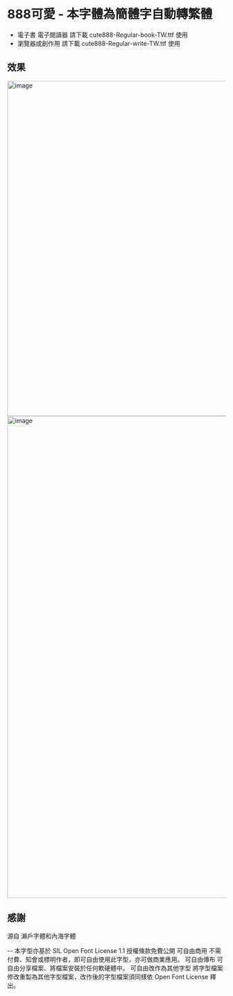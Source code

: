 # 888可愛 - 本字體為簡體字自動轉繁體

- 電子書 電子閱讀器 請下載 cute888-Regular-book-TW.ttf 使用
- 瀏覽器或創作用 請下載 cute888-Regular-write-TW.ttf 使用


## 效果
<img width="773" alt="image" src="https://github.com/tbdavid2019/fonts-TW/assets/56015064/b8883b94-1b25-425e-83a9-0019ac947a7d">
<img width="1112" alt="image" src="https://github.com/tbdavid2019/fonts-TW/assets/56015064/0b558123-b6f9-406b-9785-aceeed8a1bcb">





## 感謝
源自 瀨戶字體和內海字體


--
本字型亦基於 SIL Open Font License 1.1 授權條款免費公開
可自由商用 不需付費、知會或標明作者，即可自由使用此字型，亦可做商業應用。
可自由傳布 可自由分享檔案、將檔案安裝於任何軟硬體中。
可自由改作為其他字型 將字型檔案修改重製為其他字型檔案，改作後的字型檔案須同樣依 Open Font License 釋出。
